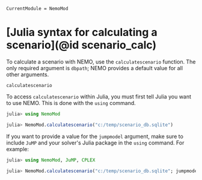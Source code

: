 ```@meta
CurrentModule = NemoMod
```
# [Julia syntax for calculating a scenario](@id scenario_calc)

To calculate a scenario with NEMO, use the `calculatescenario` function. The only required argument is `dbpath`; NEMO provides a default value for all other arguments.

```@docs
calculatescenario
```

To access `calculatescenario` within Julia, you must first tell Julia you want to use NEMO. This is done with the `using` command.

```julia
julia> using NemoMod

julia> NemoMod.calculatescenario("c:/temp/scenario_db.sqlite")
```

If you want to provide a value for the `jumpmodel` argument, make sure to include `JuMP` and your solver's Julia package in the `using` command. For example:

```julia
julia> using NemoMod, JuMP, CPLEX

julia> NemoMod.calculatescenario("c:/temp/scenario_db.sqlite"; jumpmodel = Model(CPLEX.Optimizer), forcemip = true)
```

